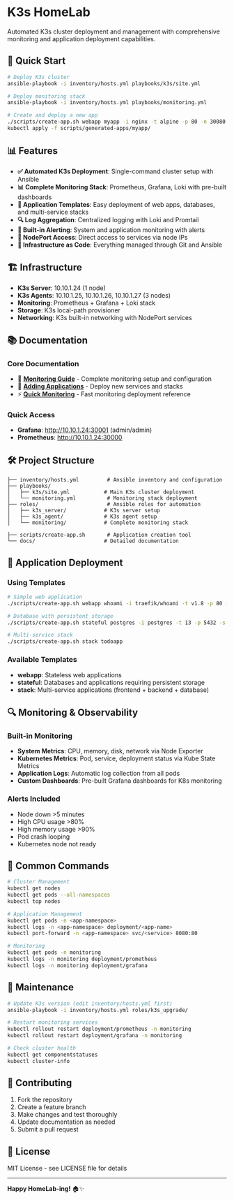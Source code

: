# K3s HomeLab

Automated K3s cluster deployment and management with comprehensive monitoring and application deployment capabilities.

## 🚀 Quick Start

```bash
# Deploy K3s cluster
ansible-playbook -i inventory/hosts.yml playbooks/k3s/site.yml

# Deploy monitoring stack
ansible-playbook -i inventory/hosts.yml playbooks/monitoring.yml

# Create and deploy a new app
./scripts/create-app.sh webapp myapp -i nginx -t alpine -p 80 -n 30080
kubectl apply -f scripts/generated-apps/myapp/
```

## 📊 Features

- **✅ Automated K3s Deployment**: Single-command cluster setup with Ansible
- **📊 Complete Monitoring Stack**: Prometheus, Grafana, Loki with pre-built dashboards
- **🚀 Application Templates**: Easy deployment of web apps, databases, and multi-service stacks
- **🔍 Log Aggregation**: Centralized logging with Loki and Promtail
- **🚨 Built-in Alerting**: System and application monitoring with alerts
- **📱 NodePort Access**: Direct access to services via node IPs
- **🔧 Infrastructure as Code**: Everything managed through Git and Ansible

## 🏗️ Infrastructure

- **K3s Server**: 10.10.1.24 (1 node)
- **K3s Agents**: 10.10.1.25, 10.10.1.26, 10.10.1.27 (3 nodes)
- **Monitoring**: Prometheus + Grafana + Loki stack
- **Storage**: K3s local-path provisioner
- **Networking**: K3s built-in networking with NodePort services

## 📚 Documentation

### Core Documentation
- 📖 **[Monitoring Guide](docs/MONITORING.md)** - Complete monitoring setup and configuration
- 🚀 **[Adding Applications](docs/ADDING-APPS.md)** - Deploy new services and stacks
- ⚡ **[Quick Monitoring](README-MONITORING.md)** - Fast monitoring deployment reference

### Quick Access
- **Grafana**: http://10.10.1.24:30001 (admin/admin)
- **Prometheus**: http://10.10.1.24:30000

## 🛠️ Project Structure

```
├── inventory/hosts.yml         # Ansible inventory and configuration
├── playbooks/
│   ├── k3s/site.yml           # Main K3s cluster deployment
│   └── monitoring.yml          # Monitoring stack deployment
├── roles/                      # Ansible roles for automation
│   ├── k3s_server/            # K3s server setup
│   ├── k3s_agent/             # K3s agent setup
│   └── monitoring/            # Complete monitoring stack

├── scripts/create-app.sh       # Application creation tool
└── docs/                      # Detailed documentation
```

## 🎯 Application Deployment

### Using Templates

```bash
# Simple web application
./scripts/create-app.sh webapp whoami -i traefik/whoami -t v1.8 -p 80 -n 30080

# Database with persistent storage
./scripts/create-app.sh stateful postgres -i postgres -t 13 -p 5432 -s 10Gi

# Multi-service stack
./scripts/create-app.sh stack todoapp
```

### Available Templates
- **webapp**: Stateless web applications
- **stateful**: Databases and applications requiring persistent storage
- **stack**: Multi-service applications (frontend + backend + database)

## 🔍 Monitoring & Observability

### Built-in Monitoring
- **System Metrics**: CPU, memory, disk, network via Node Exporter
- **Kubernetes Metrics**: Pod, service, deployment status via Kube State Metrics
- **Application Logs**: Automatic log collection from all pods
- **Custom Dashboards**: Pre-built Grafana dashboards for K8s monitoring

### Alerts Included
- Node down >5 minutes
- High CPU usage >80%
- High memory usage >90%
- Pod crash looping
- Kubernetes node not ready

## 🚨 Common Commands

```bash
# Cluster Management
kubectl get nodes
kubectl get pods --all-namespaces
kubectl top nodes

# Application Management
kubectl get pods -n <app-namespace>
kubectl logs -n <app-namespace> deployment/<app-name>
kubectl port-forward -n <app-namespace> svc/<service> 8080:80

# Monitoring
kubectl get pods -n monitoring
kubectl logs -n monitoring deployment/prometheus
kubectl logs -n monitoring deployment/grafana
```

## 🔧 Maintenance

```bash
# Update K3s version (edit inventory/hosts.yml first)
ansible-playbook -i inventory/hosts.yml roles/k3s_upgrade/

# Restart monitoring services
kubectl rollout restart deployment/prometheus -n monitoring
kubectl rollout restart deployment/grafana -n monitoring

# Check cluster health
kubectl get componentstatuses
kubectl cluster-info
```

## 🤝 Contributing

1. Fork the repository
2. Create a feature branch
3. Make changes and test thoroughly
4. Update documentation as needed
5. Submit a pull request

## 📄 License

MIT License - see LICENSE file for details

---

**Happy HomeLab-ing!** 🏠✨
